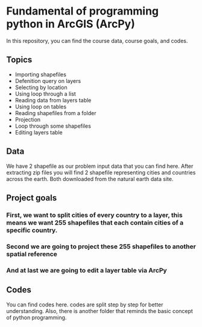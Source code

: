 # Fundamental of programming python in ArcGIS (ArcPy)
In this repository, you can find the course data, course goals, and codes.

## Topics
- Importing shapefiles
- Defenition query on layers
- Selecting by location
- Using loop through a list
- Reading data from layers table
- Using loop on tables
- Reading shapefiles from a folder
- Projection
- Loop through some shapefiles
- Editing layers table
## Data
We have 2 shapefile as our problem input data that you can find here. After extracting zip files you will find 2 shapefile representing cities and countries across the earth. Both downloaded from the natural earth data site.
## Project goals
### First, we want to split cities of every country to a layer, this means we want 255 shapefiles that each contain cities of a specific country.

### Second we are going to project these 255 shapefiles to another spatial reference

### And at last we are going to edit a layer table via ArcPy
## Codes
You can find codes here. codes are split step by step for better understanding.
Also, there is another folder that reminds the basic concept of python programming.

